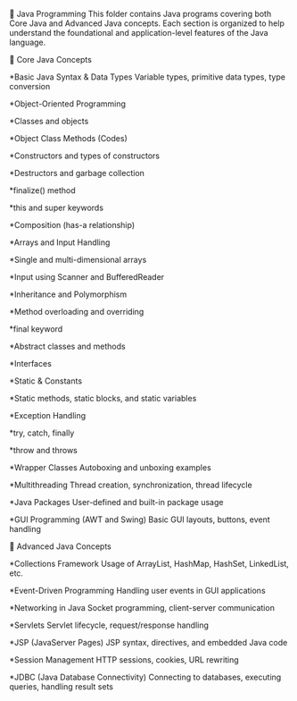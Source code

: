 📁 Java Programming
This folder contains Java programs covering both Core Java and Advanced Java concepts. Each section is organized to help understand the foundational and application-level features of the Java language.

🧠 Core Java Concepts

*Basic Java Syntax & Data Types
Variable types, primitive data types, type conversion

*Object-Oriented Programming

*Classes and objects

*Object Class Methods (Codes)

*Constructors and types of constructors

*Destructors and garbage collection

*finalize() method

*this and super keywords

*Composition (has-a relationship)

*Arrays and Input Handling

*Single and multi-dimensional arrays

*Input using Scanner and BufferedReader

*Inheritance and Polymorphism

*Method overloading and overriding

*final keyword

*Abstract classes and methods

*Interfaces

*Static & Constants

*Static methods, static blocks, and static variables

*Exception Handling

*try, catch, finally

*throw and throws

*Wrapper Classes
Autoboxing and unboxing examples

*Multithreading
Thread creation, synchronization, thread lifecycle

*Java Packages
User-defined and built-in package usage

*GUI Programming (AWT and Swing)
Basic GUI layouts, buttons, event handling


🚀 Advanced Java Concepts

*Collections Framework
Usage of ArrayList, HashMap, HashSet, LinkedList, etc.

*Event-Driven Programming
Handling user events in GUI applications

*Networking in Java
Socket programming, client-server communication

*Servlets
Servlet lifecycle, request/response handling

*JSP (JavaServer Pages)
JSP syntax, directives, and embedded Java code

*Session Management
HTTP sessions, cookies, URL rewriting

*JDBC (Java Database Connectivity)
Connecting to databases, executing queries, handling result sets

